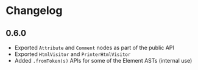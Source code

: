 # Changelog

## 0.6.0

* Exported `Attribute` and `Comment` nodes as part of the public API
* Exported `HtmlVisitor` and `PrinterHtmlVisitor`
* Added `.fromToken(s)` APIs for some of the Element ASTs (internal use)
